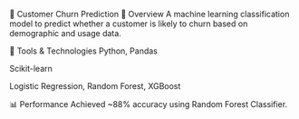 🔁 Customer Churn Prediction
📌 Overview
A machine learning classification model to predict whether a customer is likely to churn based on demographic and usage data.

🧰 Tools & Technologies
Python, Pandas

Scikit-learn

Logistic Regression, Random Forest, XGBoost


📊 Performance
Achieved ~88% accuracy using Random Forest Classifier.
